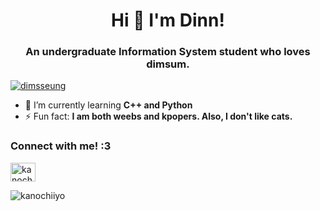 <h1 align="center">Hi 👋 I'm Dinn! </h1>
<h3 align="center">An undergraduate Information System student who loves dimsum.</h3>

<p align="left"> <a href="https://twitter.com/dimsseung" target="blank"><img src="https://img.shields.io/twitter/follow/dimsseung?logo=twitter&style=for-the-badge" alt="dimsseung" /></a> </p>

- 🌱 I’m currently learning **C++ and Python**
- ⚡ Fun fact: **I am both weebs and kpopers. Also, I don't like cats.**

<h3 align="left">Connect with me! :3</h3>
<p align="left">
<!-- <a href="https://twitter.com/dimsseung" target="blank"><img align="center" src="https://raw.githubusercontent.com/rahuldkjain/github-profile-readme-generator/master/src/images/icons/Social/twitter.svg" alt="dimsseung" height="30" width="40" /></a> -->
<a href="https://discord.gg/kanochiiyo" target="blank"><img align="center" src="https://raw.githubusercontent.com/rahuldkjain/github-profile-readme-generator/master/src/images/icons/Social/discord.svg" alt="kanochiiyo" height="30" width="40" /></a>
</p>

<!--- <h3 align="left">Languages and Tools:</h3>
<p align="left"> <a href="https://www.w3schools.com/cpp/" target="_blank" rel="noreferrer"> <img src="https://raw.githubusercontent.com/devicons/devicon/master/icons/cplusplus/cplusplus-original.svg" alt="cplusplus" width="40" height="40"/> </a> <a href="https://www.python.org" target="_blank" rel="noreferrer"> <img src="https://raw.githubusercontent.com/devicons/devicon/master/icons/python/python-original.svg" alt="python" width="40" height="40"/> </a> </p> -->

<p><img align="left" src="https://github-readme-stats.vercel.app/api/top-langs?username=kanochiiyo&show_icons=true&locale=en&layout=compact" alt="kanochiiyo" /></p>
